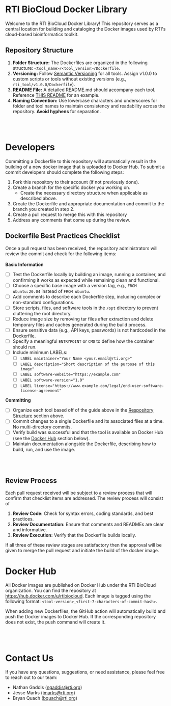 # RTI BioCloud Docker Library

Welcome to the RTI BioCloud Docker Library! This repository serves as a central location for building and cataloging the Docker images used by RTI's cloud-based bioinformatics toolkit.

## Repository Structure

1. **Folder Structure:** The Dockerfiles are organized in the following structure: `<tool_name>/<tool_version>/Dockerfile`.
1. **Versioning:** Follow [Semantic Versioning](https://semver.org/) for all tools. Assign v1.0.0 to custom scripts or tools without existing versions (e.g., `rti_tool/v1.0.0/Dockerfile`).
1. **README File:** A detailed README.md should accompany each tool. Reference [THIS README](https://github.com/RTIInternational/biocloud_docker_tools/blob/master/cellranger/v7.2.0/README.md) for an example.
1. **Naming Convention:** Use lowercase characters and underscores for folder and tool names to maintain consistency and readability across the repository. **Avoid hyphens** for separation.


<br><br>

# Developers
Committing a Dockerfile to this repository will automatically result in the building of a new docker image that is uploaded to Docker Hub. To submit a commit developers should complete the following steps: 
1. Fork this repository to their account (if not previously done).
2. Create a branch for the specific docker you working on.
    * Create the necessary directory structure when applicable as described above.
4. Create the Dockerfile and appropriate documentation and commit to the branch you created in step 2.
5. Create a pull request to merge this with this repository
6. Address any comments that come up during the review.

## Dockerfile Best Practices Checklist
Once a pull request has been received, the repository administrators will review the commit and check for the following items:
<br><br>
**Basic Information**
- [ ] Test the Dockerfile locally by building an image, running a container, and confirming it works as expected while remaining clean and functional.
- [ ] Choose a specific base image with a version tag, e.g., `FROM ubuntu:20.04` instead of `FROM ubuntu`.
- [ ] Add comments to describe each Dockerfile step, including complex or non-standard configurations.
- [ ] Store scripts, files, and software tools in the `/opt` directory to prevent cluttering the root directory.
- [ ] Reduce image size by removing tar files after extraction and delete temporary files and caches generated during the build process.
- [ ] Ensure sensitive data (e.g., API keys, passwords) is not hardcoded in the Dockerfile.
- [ ] Specify a meaningful `ENTRYPOINT` or `CMD` to define how the container should run.
- [ ] Include minimum LABELs:
  - [ ] `LABEL maintainer="Your Name <your.email@rti.org>"`
  - [ ] `LABEL description="Short description of the purpose of this image"`
  - [ ] `LABEL software-website="https://example.com"`
  - [ ] `LABEL software-version="1.0"`
  - [ ] `LABEL license="https://www.example.com/legal/end-user-software-license-agreement"`

**Committing**
- [ ] Organize each tool based off of the guide above in the [Respository Structure](#repository-structure) section above.
- [ ] Commit changes to a single Dockerfile and its associated files at a time. No multi-directory commits.
- [ ] Verify build was successful and that the tool is available on Docker Hub (see the [Docker Hub](#docker-hub) section below). 
- [ ] Maintain documentation alongside the Dockerfile, describing how to build, run, and use the image.

<br><br>

## Review Process
Each pull request received will be subject to a review process that will confirm that checklist items are addressed. The review process will consist of 
1. **Review Code:** Check for syntax errors, coding standards, and best practices.
2. **Review Documentation:** Ensure that comments and READMEs are clear and informative.
3. **Review Execution:** Verify that the Dockerfile builds locally.

If all three of these review stages are satisfactory then the approval will be given to merge the pull request and initiate the build of the docker image. 

# Docker Hub

All Docker images are published on Docker Hub under the RTI BioCloud organization. You can find the repository at https://hub.docker.com/u/rtibiocloud. Each image is tagged using the following format: `<tool-version>_<first-7-characters-of-commit-hash>`.

When adding new Dockerfiles, the GitHub action will automatically build and push the Docker images to Docker Hub. If the corresponding repository does not exist, the push command will create it.

<br><br>

# Contact Us

If you have any questions, suggestions, or need assistance, please feel free to reach out to our team:

- Nathan Gaddis (ngaddis@rti.org)
- Jesse Marks (jmarks@rti.org)
- Bryan Quach (bquach@rti.org)
